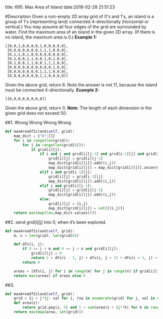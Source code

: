 title: 695. Max Area of Island
date:2018-02-28 21:51:23

#Description
Given a non-empty 2D array grid of 0's and 1's, an island is a group of 1's (representing land) connected 4-directionally (horizontal or vertical.) You may assume all four edges of the grid are surrounded by water.
Find the maximum area of an island in the given 2D array. (If there is no island, the maximum area is 0.)
**Example 1:**
```
[[0,0,1,0,0,0,0,1,0,0,0,0,0],
 [0,0,0,0,0,0,0,1,1,1,0,0,0],
 [0,1,1,0,1,0,0,0,0,0,0,0,0],
 [0,1,0,0,1,1,0,0,1,0,1,0,0],
 [0,1,0,0,1,1,0,0,1,1,1,0,0],
 [0,0,0,0,0,0,0,0,0,0,1,0,0],
 [0,0,0,0,0,0,0,1,1,1,0,0,0],
 [0,0,0,0,0,0,0,1,1,0,0,0,0]]
```
Given the above grid, return 6. Note the answer is not 11, because the island must be connected 4-directionally.
**Example 2:**
```
[[0,0,0,0,0,0,0,0]]
```
Given the above grid, return 0.
**Note:** The length of each dimension in the given grid does not exceed 50.

##1. Wrong Wrong Wrong Wrong
```python
def maxAreaOfIsland(self, grid):
    map_dict = {"0":[]}
    for i in range(len(grid)):
        for j in range(len(grid[0])):
            if grid[i][j]:
                if i and j and grid[i][j-1] and grid[i-1][j] and grid[i][j-1]!=grid[i-1][j]:
                    grid[i][j] = grid[i][j-1]
                    map_dict[grid[i][j]].add((i,j))
                    map_dict[grid[i][j]] = map_dict[grid[i][j]].union(map_dict[grid[i-1][j]])
                elif i and grid[i-1][j]:
                    grid[i][j] = grid[i-1][j]
                    map_dict[grid[i][j]].add((i,j))
                elif j and grid[i][j-1]:
                    grid[i][j] = grid[i][j-1]
                    map_dict[grid[i][j]].add((i,j))
                else:
                    grid[i][j] = (i,j)
                    map_dict[grid[i][j]] = set([(i,j)])
    return max(map(len,map_dict.values()))
```
##2. send grid[i][j] into 0, when it’s been explored.
```python
def maxAreaOfIsland(self, grid):
    m, n = len(grid), len(grid[0])

    def dfs(i, j):
        if 0 <= i < m and 0 <= j < n and grid[i][j]:
            grid[i][j] = 0
            return 1 + dfs(i - 1, j) + dfs(i, j + 1) + dfs(i + 1, j) + dfs(i, j - 1)
        return 0

    areas = [dfs(i, j) for i in range(m) for j in range(n) if grid[i][j]]
    return max(areas) if areas else 0
```

##3.
```python
def maxAreaOfIsland(self, grid):
    grid = {i + j*1j: val for i, row in enumerate(grid) for j, val in enumerate(row)}
    def area(z):
        return grid.pop(z, 0) and 1 + sum(area(z + 1j**k) for k in range(4))
    return max(map(area, set(grid)))
```